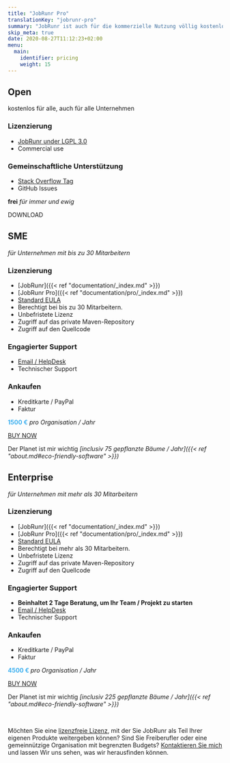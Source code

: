 ```yaml
---
title: "JobRunr Pro"
translationKey: "jobrunr-pro"
summary: "JobRunr ist auch für die kommerzielle Nutzung völlig kostenlos. Die [Pro-Edition](/de/documentation/pro/ 'Wenn Sie die Funktionen der Pro-Edition selbst entwickeln würden, würden die Kosten auf ca. 50.000 € geschätzt (107 Entwicklungstage mit einer Rate von 500 €).') ermöglicht es Ihnen, zusätzliche Optionen zu nutzen und gleichzeitig sicherzustellen, dass das Projekt über Jahre hinweg hier bleibt. Ich biete 30 Tage bedingungslose Geld-zurück-Garantie."
skip_meta: true
date: 2020-08-27T11:12:23+02:00
menu: 
  main: 
    identifier: pricing
    weight: 15
---
```

<div class="plan-container">
<div class="plan plan-open">

## Open
<div class="no-margin">

kostenlos für alle, auch für alle Unternehmen
</div>

### Lizenzierung
- [JobRunr under LGPL 3.0](https://www.gnu.org/licenses/lgpl-3.0.html)
- Commercial use

### Gemeinschaftliche Unterstützung
- [Stack Overflow Tag](https://stackoverflow.com/questions/ask?tags=java%20jobrunr)
- GitHub Issues

<div class="buy">

__frei__
_für immer und ewig_

<a class="button">DOWNLOAD</a>
</div>
</div>

<div class="plan plan-business">

## SME
<div class="no-margin">

_für Unternehmen mit bis zu 30 Mitarbeitern_
</div>

### Lizenzierung
- [JobRunr]({{< ref "documentation/_index.md" >}})
- [JobRunr Pro]({{< ref "documentation/pro/_index.md" >}})
- [Standard EULA](/en/licensing/standard-eula/)
- Berechtigt bei bis zu 30 Mitarbeitern.
- <a style="text-decoration: none; cursor: help" title = "Mit einer unbefristeten Lizenz kann der Kunde die lizenzierte Software unbegrenzt nutzen. Im ersten Jahr berechtigt die unbefristete Lizenz den Kunden auch, alle Updates auf herunterzuladen die Software und technischen Support zu erhalten.">Unbefristete Lizenz</a>
- Zugriff auf das private Maven-Repository
- Zugriff auf den Quellcode

### Engagierter Support
- [Email / HelpDesk](mailto:hello@jobrunr.io)
- Technischer Support

### Ankaufen
- Kreditkarte / PayPal
- Faktur

<div class="buy">

<strong style='color: #3eb0ef;text-decoration: none; cursor: help' title='Kann bis zu 50.000 € (107 Entwicklungstage bei einer Rate von 500 €) einsparen'>1500 €</strong>
_pro Organisation / Jahr_

<a class="button" href="mailto:hello@jobrunr.io?subject=JobRunr%20Pro%20SME%20License&body=Hi%2C%0D%0A%0D%0Awe're%20interested%20in%20a%20JobRunr%20Pro%20SME%20License.%0D%0A%0D%0AOur%20company%20is%3A%20%3Cplease%20enter%20your%20company%20name%20here%3E%0D%0AOur%20VAT%20number%20is%3A%20%3Cplease%20enter%20your%20VAT%20number%20here%3E%0D%0AOur%20address%20is%3A%20%3Cplease%20enter%20your%20address%20here%3E%0D%0A%0D%0ARegards!" target="_blank">BUY NOW</a>

<div class="eco-friendly">

Der Planet ist mir wichtig
_[inclusiv 75 gepflanzte Bäume / Jahr]({{< ref "about.md#eco-friendly-software" >}})_
</div>
</div>
</div>

<div class="plan plan-enterprise">

## Enterprise
<div class="no-margin">

_für Unternehmen mit mehr als 30 Mitarbeitern_
</div>

### Lizenzierung
- [JobRunr]({{< ref "documentation/_index.md" >}})
- [JobRunr Pro]({{< ref "documentation/pro/_index.md" >}})
- [Standard EULA](/en/licensing/standard-eula/)
- Berechtigt bei mehr als 30 Mitarbeitern.
- <a style="text-decoration: none; cursor: help" title = "Mit einer unbefristeten Lizenz kann der Kunde die lizenzierte Software unbegrenzt nutzen. Im ersten Jahr berechtigt die unbefristete Lizenz den Kunden auch, alle Updates auf herunterzuladen die Software und technischen Support zu erhalten.">Unbefristete Lizenz</a>
- Zugriff auf das private Maven-Repository
- Zugriff auf den Quellcode

### Engagierter Support
- **Beinhaltet 2 Tage Beratung, um Ihr Team / Projekt zu starten**
- [Email / HelpDesk](mailto:hello@jobrunr.io)
- Technischer Support

### Ankaufen
- Kreditkarte / PayPal
- Faktur

<div class="buy">

<strong style='color: #3eb0ef;text-decoration: none; cursor: help' title='Sie können bis zu 50.000 € (107 Entwicklungstage bei einer Rate von 500 €) sparen '> 4500 € </strong>
_pro Organisation / Jahr_

<a class="button" href="mailto:hello@jobrunr.io?subject=JobRunr%20Enterprise%20Pro%20License&body=Hi%2C%0D%0A%0D%0Awe're%20interested%20in%20a%20JobRunr%20Pro%20Enterprise%20License.%0D%0A%0D%0AOur%20company%20is%3A%20%3Cplease%20enter%20your%20company%20name%20here%3E%0D%0AOur%20VAT%20number%20is%3A%20%3Cplease%20enter%20your%20VAT%20number%20here%3E%0D%0AOur%20address%20is%3A%20%3Cplease%20enter%20your%20address%20here%3E%0D%0A%0D%0ARegards!" target="_blank">BUY NOW</a>

<div class="eco-friendly">

Der Planet ist mir wichtig
_[inclusiv 225 gepflanzte Bäume / Jahr]({{< ref "about.md#eco-friendly-software" >}})_
</div>
</div>
</div>
</div>

<br>

Möchten Sie eine [lizenzfreie Lizenz](/en/licensing/royalty-free-eula.md), mit der Sie JobRunr als Teil Ihrer eigenen Produkte weitergeben können? Sind Sie Freiberufler oder eine gemeinnützige Organisation mit begrenzten Budgets? [Kontaktieren Sie mich](mailto:hello@jobrunr.io) und lassen Wir uns sehen, was wir herausfinden können.